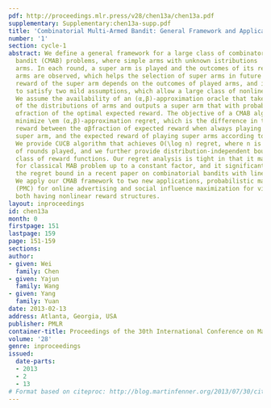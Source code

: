 ```yaml
---
pdf: http://proceedings.mlr.press/v28/chen13a/chen13a.pdf
supplementary: Supplementary:chen13a-supp.pdf
title: 'Combinatorial Multi-Armed Bandit: General Framework and Applications'
number: '1'
section: cycle-1
abstract: We define a general framework for a large class of combinatorial multi-armed
  bandit (CMAB) problems, where simple arms with unknown istributions  form \em super
  arms. In each round, a super arm is played and the outcomes of its related simple
  arms are observed, which helps the selection of super arms in future rounds. The
  reward of the super arm depends on the outcomes of played arms, and it only needs
  to satisfy two mild assumptions, which allow a large class of nonlinear reward instances.
  We assume the availability of an (α,β)-approximation oracle that takes the  means
  of the distributions of arms and outputs a super arm that with probability βgenerates  an
  αfraction of the optimal expected reward. The objective of a CMAB algorithm is to
  minimize \em (α,β)-approximation regret, which is the difference in total expected
  reward between the αβfraction of expected reward when always playing the optimal
  super arm, and the expected reward of playing super arms according to the algorithm.
  We provide CUCB algorithm that achieves O(\log n) regret, where n is the number
  of rounds played, and we further provide distribution-independent bounds for a large
  class of reward functions. Our regret analysis is tight in that it matches the bound
  for classical MAB problem up to a constant factor, and it significantly improves
  the regret bound in a recent paper on combinatorial bandits with linear rewards.
  We apply our CMAB framework to two new applications, probabilistic maximum coverage
  (PMC) for online advertising and social influence maximization for viral marketing,
  both having nonlinear reward structures.
layout: inproceedings
id: chen13a
month: 0
firstpage: 151
lastpage: 159
page: 151-159
sections: 
author:
- given: Wei
  family: Chen
- given: Yajun
  family: Wang
- given: Yang
  family: Yuan
date: 2013-02-13
address: Atlanta, Georgia, USA
publisher: PMLR
container-title: Proceedings of the 30th International Conference on Machine Learning
volume: '28'
genre: inproceedings
issued:
  date-parts:
  - 2013
  - 2
  - 13
# Format based on citeproc: http://blog.martinfenner.org/2013/07/30/citeproc-yaml-for-bibliographies/
---
```


